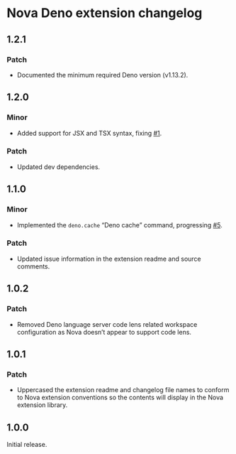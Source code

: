 # Nova Deno extension changelog

## 1.2.1

### Patch

- Documented the minimum required Deno version (v1.13.2).

## 1.2.0

### Minor

- Added support for JSX and TSX syntax, fixing
  [#1](https://github.com/jaydenseric/nova-deno/issues/1).

### Patch

- Updated dev dependencies.

## 1.1.0

### Minor

- Implemented the `deno.cache` “Deno cache” command, progressing
  [#5](https://github.com/jaydenseric/nova-deno/issues/5).

### Patch

- Updated issue information in the extension readme and source comments.

## 1.0.2

### Patch

- Removed Deno language server code lens related workspace configuration as Nova
  doesn’t appear to support code lens.

## 1.0.1

### Patch

- Uppercased the extension readme and changelog file names to conform to Nova
  extension conventions so the contents will display in the Nova extension
  library.

## 1.0.0

Initial release.
